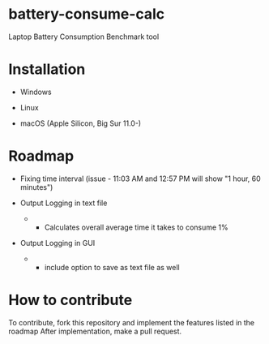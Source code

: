 # battery-consume-calc

Laptop Battery Consumption Benchmark tool

# Installation

- Windows

- Linux

- macOS (Apple Silicon, Big Sur 11.0-)

# Roadmap

- Fixing time interval (issue - 11:03 AM and 12:57 PM will show "1 hour, 60 minutes")

- Output Logging in text file
    - - Calculates overall average time it takes to consume 1%
- Output Logging in GUI
    - - include option to save as text file as well

# How to contribute

To contribute, fork this repository and implement the features listed in the roadmap
After implementation, make a pull request.

